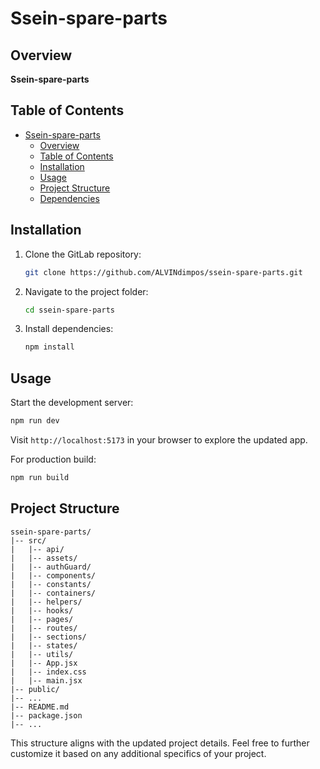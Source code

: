# Ssein-spare-parts

## Overview

**Ssein-spare-parts** 

## Table of Contents

- [Ssein-spare-parts](#ssein-spare-parts)
  - [Overview](#overview)
  - [Table of Contents](#table-of-contents)
  - [Installation](#installation)
  - [Usage](#usage)
  - [Project Structure](#project-structure)
  - [Dependencies](#dependencies)

## Installation

1. Clone the GitLab repository:

   ```bash
   git clone https://github.com/ALVINdimpos/ssein-spare-parts.git
   ```

2. Navigate to the project folder:

   ```bash
   cd ssein-spare-parts
   ```

3. Install dependencies:

   ```bash
   npm install
   ```

## Usage

Start the development server:

```bash
npm run dev
```

Visit `http://localhost:5173` in your browser to explore the updated app.

For production build:

```bash
npm run build
```

## Project Structure

```
ssein-spare-parts/
|-- src/
|   |-- api/
|   |-- assets/
|   |-- authGuard/
|   |-- components/
|   |-- constants/
|   |-- containers/
|   |-- helpers/
|   |-- hooks/
|   |-- pages/
|   |-- routes/
|   |-- sections/
|   |-- states/
|   |-- utils/
|   |-- App.jsx
|   |-- index.css
|   |-- main.jsx
|-- public/
|-- ...
|-- README.md
|-- package.json
|-- ...
```

This structure aligns with the updated project details. Feel free to further customize it based on any additional specifics of your project.


